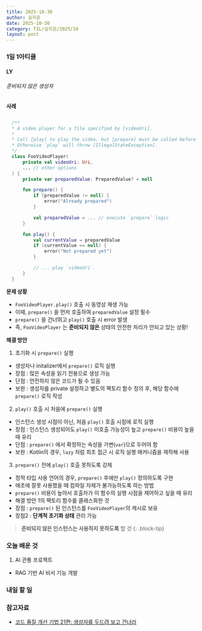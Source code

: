 ```yaml
---
title: 2025-10-30
author: 길지운
date: 2025-10-30
category: TIL/길지운/2025/10
layout: post
---
```


### 1일 1아티클
#### LY
###### 준비되지 않은 생성자
**사례**
```kotlin

  /**
  * A video player for a file specified by [videoUri]. 
  * 
  * Call [play] to play the video, but [prepare] must be called before calling `play`.
  * Otherwise `play` will throw [IllegalStateException].
  */
  class FooVideoPlayer(
      private val videoUri: Uri,
      ... // other options
  ) {
      private var preparedValue: PreparedValue? = null

      fun prepare() {
          if (preparedValue != null) {
              error("Already prepared")
          }

          val preparedValue = ... // execute `prepare` logic
      }

      fun play() {
          val currentValue = preparedValue
          if (currentValue == null) {
              error("Not prepared yet")
          }

          // ... play `videoUri`.
      }
  }

```
  
**문제 상황**
- `FooVideoPlayer.play()` 호출 시 동영상 재생 가능
- 이때, `prepare()` 을 먼저 호출하여 `preparedValue` 설정 필수
- `prepare()` 을 건너뛰고 `play()` 호출 시 error 발생
- 즉, `FooVideoPlayer` 는 **준비되지 않은** 상태의 안전한 처리가 안되고 있는 상황!
  
**해결 방안**
1. 초기화 시 `prepare()` 실행
  - 생성자나 initalizer에서 `prepare()` 로직 실행
  - 장점 : 많은 속성을 읽기 전용으로 생성 가능
  - 단점 : 안전하지 않은 코드가 될 수 있음
  - 보완 : 생성자를 private 설정하고 별도의 팩토리 함수 정의 후, 해당 함수에 `prepare()` 로직 작성
2. `play()` 호출 시 처음에 `prepare()` 실행
  - 인스턴스 생성 시점이 아닌, 처음 `play()` 호출 시점에 로직 실행
  - 장점 : 인스턴스 생성되어도 `play()` 미호출 가능성이 높고 `prepare()` 비용이 높을 때 유리
  - 단점 : `prepare()` 에서 확정하는 속성을 가변(`var`)으로 두어야 함
  - 보완 : Kotlin의 경우, `lazy` 처럼 최초 접근 시 로직 실행 매커니즘을 제작해 사용
3. `prepare()` 전에 `play()` 호출 못하도록 강제
  - 정적 타입 사용 언어의 경우, `prepare()` 후에만 `play()` 정의하도록 구현
  - 애초에 잘못 사용했을 때 컴파일 자체가 불가능하도록 하는 방법
  - `prepare()` 비용이 높아서 호출자가 이 함수의 실행 시점을 제어하고 싶을 때 유리
  - 해결 방안 1의 팩토리 함수를 클래스화한 것
  - 장점 : `prepare()` 된 인스턴스를 `FooVideoPlayer`의 캐시로 보유
  - 장점2 : **단계적 초기화 상태** 관리 가능
  
> **준비되지 않은 인스턴스는 사용하지 못하도록** 할 것
{: .block-tip}
  
### 오늘 배운 것
1. AI 관통 프로젝트
  - RAG 기반 AI 비서 기능 개발
  
### 내일 할 일
  
### 참고자료
- [코드 품질 개선 기법 21편: 생성자를 두드려 보고 건너라](https://techblog.lycorp.co.jp/ko/techniques-for-improving-code-quality-21)